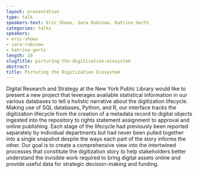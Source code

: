 ```yaml
---
layout: presentation
type: talk
speakers-text: Eric Shows, Sara Rubinow, Katrina Gertz
categories: talks
speakers:
- eric-shows
- sara-rubinow
- katrina-gertz
length: 10
slugTitle: picturing-the-digitization-ecosystem
abstract:
title: Picturing the Digitization Ecosystem
---
```

Digital Research and Strategy at the New York Public Library would like to present a new project that leverages available statistical information in our various databases to tell a holistic narrative about the digitization lifecycle. Making use of SQL databases, Python, and R, our interface tracks the digitization lifecycle from the creation of a metadata record to digital objects ingested into the repository to rights statement assignment to approval and online publishing. Each stage of the lifecycle had previously been reported separately by individual departments but had never been pulled together into a single snapshot despite the ways each part of the story informs the other. Our goal is to create a comprehensive view into the intertwined processes that constitute the digitization story to help stakeholders better understand the invisible work required to bring digital assets online and provide useful data for strategic decision-making and funding.